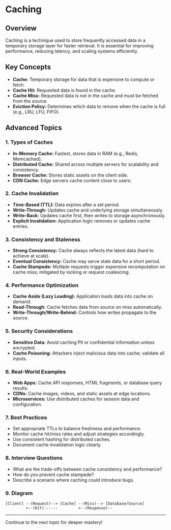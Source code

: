 # Caching

## Overview
Caching is a technique used to store frequently accessed data in a temporary storage layer for faster retrieval. It is essential for improving performance, reducing latency, and scaling systems efficiently.

## Key Concepts
- **Cache:** Temporary storage for data that is expensive to compute or fetch.
- **Cache Hit:** Requested data is found in the cache.
- **Cache Miss:** Requested data is not in the cache and must be fetched from the source.
- **Eviction Policy:** Determines which data to remove when the cache is full (e.g., LRU, LFU, FIFO).

## Advanced Topics
### 1. Types of Caches
- **In-Memory Cache:** Fastest, stores data in RAM (e.g., Redis, Memcached).
- **Distributed Cache:** Shared across multiple servers for scalability and consistency.
- **Browser Cache:** Stores static assets on the client side.
- **CDN Cache:** Edge servers cache content close to users.

### 2. Cache Invalidation
- **Time-Based (TTL):** Data expires after a set period.
- **Write-Through:** Updates cache and underlying storage simultaneously.
- **Write-Back:** Updates cache first, then writes to storage asynchronously.
- **Explicit Invalidation:** Application logic removes or updates cache entries.

### 3. Consistency and Staleness
- **Strong Consistency:** Cache always reflects the latest data (hard to achieve at scale).
- **Eventual Consistency:** Cache may serve stale data for a short period.
- **Cache Stampede:** Multiple requests trigger expensive recomputation on cache miss; mitigated by locking or request coalescing.

### 4. Performance Optimization
- **Cache Aside (Lazy Loading):** Application loads data into cache on demand.
- **Read-Through:** Cache fetches data from source on miss automatically.
- **Write-Through/Write-Behind:** Controls how writes propagate to the source.

### 5. Security Considerations
- **Sensitive Data:** Avoid caching PII or confidential information unless encrypted.
- **Cache Poisoning:** Attackers inject malicious data into cache; validate all inputs.

### 6. Real-World Examples
- **Web Apps:** Cache API responses, HTML fragments, or database query results.
- **CDNs:** Cache images, videos, and static assets at edge locations.
- **Microservices:** Use distributed caches for session data and configuration.

### 7. Best Practices
- Set appropriate TTLs to balance freshness and performance.
- Monitor cache hit/miss rates and adjust strategies accordingly.
- Use consistent hashing for distributed caches.
- Document cache invalidation logic clearly.

### 8. Interview Questions
- What are the trade-offs between cache consistency and performance?
- How do you prevent cache stampede?
- Describe a scenario where caching could introduce bugs.

### 9. Diagram
```
[Client] --(Request)--> [Cache] --(Miss)--> [Database/Source]
         <--(Hit)------         <--(Response)--
```

---
Continue to the next topic for deeper mastery!
